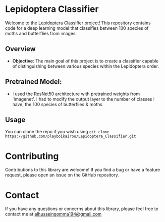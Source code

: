 # Lepidoptera Classifier

Welcome to the Lepidoptera Classifier project! This repository contains code for a deep learning model that classifies between 100 species of moths and butterflies from images.

## Overview

- **Objective**: The main goal of this project is to create a classifier capable of distinguishing between various species within the Lepidoptera order.

## Pretrained Model:
- I used the ResNet50 architecture with pretrained weights from 'imagenet'. I had to modify the output layer to the number of classes I have, the 100 species of butterflies & moths. 

## Usage

You can clone the repo if you wish using ```git clone https://github.com/playboikairoo/Lepidoptera_Classifier.git```

# Contributing
Contributions to this library are welcome! If you find a bug or have a feature request, please open an issue on the GitHub repository.

# Contact
If you have any questions or concerns about this library, please feel free to contact me at alhusseingomma194@gmail.com
